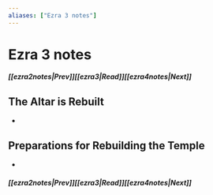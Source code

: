 ```yaml
---
aliases: ["Ezra 3 notes"]
---
```

# Ezra 3 notes
##### <span class=arrow-left></span>[[ezra2notes|Prev]]<span class=navigation-separator></span>[[ezra3|Read]]<span class=navigation-separator></span>[[ezra4notes|Next]]<span class=arrow-right></span>
## The Altar is Rebuilt
- 
## Preparations for Rebuilding the Temple
- 
##### <span class=arrow-left></span>[[ezra2notes|Prev]]<span class=navigation-separator></span>[[ezra3|Read]]<span class=navigation-separator></span>[[ezra4notes|Next]]<span class=arrow-right></span>